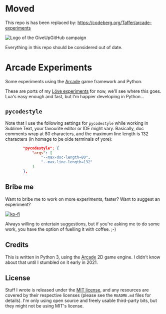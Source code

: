 # Moved

This repo is has been replaced by: https://codeberg.org/Taffer/arcade-experiments

![Logo of the GiveUpGitHub campaign](https://sfconservancy.org/img/GiveUpGitHub.png)

Everything in this repo should be considered out of date.

# Arcade Experiments

Some experiments using the [Arcade](https://arcade.academy/) game framework and
Python.

These are ports of my
[Löve experiments](https://github.com/Taffer/love-experiments/) for now, we'll
see where this goes. Lua's easy enough and fast, but I'm happier developing in
Python…

## `pycodestyle`

Note that I use the following settings for `pycodestyle` while working in
Sublime Text, your favourite editor or IDE might vary. Basically, doc comments
wrap at 80 characters, and the maximum line length is 132 characters (in homage
to þe olde terminals of yore):

```json
        "pycodestyle": {
            "args": [
                "--max-doc-length=80",
                "--max-line-length=132"
            ]
        },
```

## Bribe me

Want to bribe me to work on more experiments, faster? Want to suggest an
experiment?

[![ko-fi](https://ko-fi.com/img/githubbutton_sm.svg)](https://ko-fi.com/U7U541Y8C)

Always willing to entertain suggestions, but if you're asking me to do some
work, you have the option of fuelling it with coffee. ;-)

## Credits

This is written in Python 3, using the [Arcade](https://arcade.academy/) 2D
game engine. I didn't know about that until I stumbled on it early in 2021.

## License

Stuff I wrote is released under the [MIT license](LICENSE.md), and any
resources are covered by their respective licenses (please see the `README.md`
files for details). I'm only using open source and freely usable third-party
bits, but they might not be using MIT's license.
